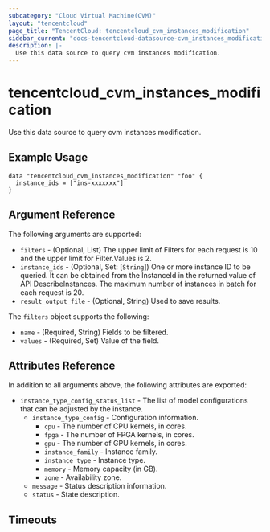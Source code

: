 ```yaml
---
subcategory: "Cloud Virtual Machine(CVM)"
layout: "tencentcloud"
page_title: "TencentCloud: tencentcloud_cvm_instances_modification"
sidebar_current: "docs-tencentcloud-datasource-cvm_instances_modification"
description: |-
  Use this data source to query cvm instances modification.
---
```


# tencentcloud_cvm_instances_modification

Use this data source to query cvm instances modification.

## Example Usage

```hcl
data "tencentcloud_cvm_instances_modification" "foo" {
  instance_ids = ["ins-xxxxxxx"]
}
```

## Argument Reference

The following arguments are supported:

* `filters` - (Optional, List) The upper limit of Filters for each request is 10 and the upper limit for Filter.Values is 2.
* `instance_ids` - (Optional, Set: [`String`]) One or more instance ID to be queried. It can be obtained from the InstanceId in the returned value of API DescribeInstances. The maximum number of instances in batch for each request is 20.
* `result_output_file` - (Optional, String) Used to save results.

The `filters` object supports the following:

* `name` - (Required, String) Fields to be filtered.
* `values` - (Required, Set) Value of the field.

## Attributes Reference

In addition to all arguments above, the following attributes are exported:

* `instance_type_config_status_list` - The list of model configurations that can be adjusted by the instance.
  * `instance_type_config` - Configuration information.
    * `cpu` - The number of CPU kernels, in cores.
    * `fpga` - The number of FPGA kernels, in cores.
    * `gpu` - The number of GPU kernels, in cores.
    * `instance_family` - Instance family.
    * `instance_type` - Instance type.
    * `memory` - Memory capacity (in GB).
    * `zone` - Availability zone.
  * `message` - Status description information.
  * `status` - State description.


## Timeouts

<no value>


